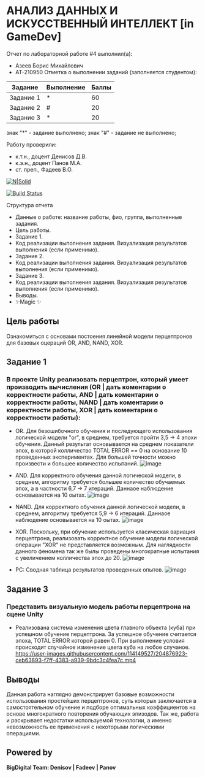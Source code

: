 # АНАЛИЗ ДАННЫХ И ИСКУССТВЕННЫЙ ИНТЕЛЛЕКТ [in GameDev]
Отчет по лабораторной работе #4 выполнил(а):
- Азеев Борис Михайлович
- АТ-210950
Отметка о выполнении заданий (заполняется студентом):

| Задание | Выполнение | Баллы |
| ------ | ------ | ------ |
| Задание 1 | * | 60 |
| Задание 2 | # | 20 |
| Задание 3 | * | 20 |

знак "*" - задание выполнено; знак "#" - задание не выполнено;

Работу проверили:
- к.т.н., доцент Денисов Д.В.
- к.э.н., доцент Панов М.А.
- ст. преп., Фадеев В.О.

[![N|Solid](https://cldup.com/dTxpPi9lDf.thumb.png)](https://nodesource.com/products/nsolid)

[![Build Status](https://travis-ci.org/joemccann/dillinger.svg?branch=master)](https://travis-ci.org/joemccann/dillinger)

Структура отчета

- Данные о работе: название работы, фио, группа, выполненные задания.
- Цель работы.
- Задание 1.
- Код реализации выполнения задания. Визуализация результатов выполнения (если применимо).
- Задание 2.
- Код реализации выполнения задания. Визуализация результатов выполнения (если применимо).
- Задание 3.
- Код реализации выполнения задания. Визуализация результатов выполнения (если применимо).
- Выводы.
- ✨Magic ✨

## Цель работы
Ознакомиться с основами постоения линейной модели перцептронов для базовых оцераций OR, AND, NAND, XOR.

## Задание 1
### В проекте Unity реализовать перцептрон, который умеет производить вычисления (OR | дать коментарии о корректности работы, AND | дать коментарии о корректности работы, NAND | дать коментарии о корректности работы, XOR | дать коментарии о корректности работы):

- OR. Для безошибочного обучения и последующего использования логической модели "or", в среднем, требуется пройти 3,5 -> 4 эпохи обучения. Данный результат основывается на среднем показатели эпох, в которой колличество TOTAL ERROR == 0 на основание 10 проведенных экспериментах. Для большей точности можно произвести и большее количество испытаний.
![image](https://user-images.githubusercontent.com/114149527/204771214-2559ef4c-585b-438f-8225-d6f71b56ff09.png)
- AND. Для корректного обучения данной логической модели, в среднем, алгоритму требуется большее количество обучаемых эпох, а в частности 6,7 -> 7 итераций. Даннаое наблюдение основывается на 10 оытах.
![image](https://user-images.githubusercontent.com/114149527/204774347-96f1330e-570a-4597-bd3f-c53bd7e90b21.png)
- NAND. Для корректного обучения данной логической модели, в среднем, алгоритму требуется 5,9 -> 6 итераций. Даннаое наблюдение основывается на 10 оытах.
![image](https://user-images.githubusercontent.com/114149527/204777972-baf565ee-6cf1-4b76-a0bc-009ce2a7fcbb.png)
- XOR. Поскольку, при обучение используется класическая вариация перцептрона, реализовать корректное обучение модели логической операции "XOR" не представляется возможным. Для наглядности данного феномена так же былы проведены многократные испытания с увеличением колличества эпох до 20.
![image](https://user-images.githubusercontent.com/114149527/204780522-ce614d15-221f-4873-b29c-b2874733208e.png)

- PC: Сводная таблица результатов проведенных опытов.
![image](https://user-images.githubusercontent.com/114149527/204780924-6b03d99e-9eb2-4629-b0fe-a7d24c7fbe14.png)

## Задание 3
### Представить визуальную модель работы перцептрона на сцене Unity
- Реализована система изменения цвета главного объекта (куба) при успешном обучение перцептрона. За успешное обучение считается эпоха, TOTAL ERROR которой равен 0. При выполнение условия происходит случайное изменение цвета куба на любое случаное.
https://user-images.githubusercontent.com/114149527/204876923-ceb63893-f7ff-4383-a939-9bdc3c4fea7c.mp4

## Выводы
Данная работа наглядно демонстрирует базовые возможности использования простейших перцептронов, суть которых заключается в самостоятельном обучение и подборе оптимальных коэффициентов на основе многократного повторения обучающих эпизодов. Так же, работа и раскрывает недостатки используемой технологии, а именно невозможность ее применения с некоторыми логическими операциями.

## Powered by

**BigDigital Team: Denisov | Fadeev | Panov**
